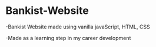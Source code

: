 # Bankist-Website
-Bankist Website made using vanilla javaScript, HTML, CSS 

-Made as a learning step in my career development
